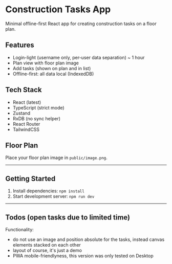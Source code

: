 # Construction Tasks App

Minimal offline-first React app for creating construction tasks on a floor plan.

## Features

- Login-light (username only, per-user data separation) ~ 1 hour
- Plan view with floor plan image
- Add tasks (shown on plan and in list)
- Offline-first: all data local (IndexedDB)

## Tech Stack

- React (latest)
- TypeScript (strict mode)
- Zustand
- RxDB (no sync helper)
- React Router
- TailwindCSS

## Floor Plan

Place your floor plan image in `public/image.png`.

---

## Getting Started

1. Install dependencies: `npm install`
2. Start development server: `npm run dev`

---

## Todos (open tasks due to limited time)

Functionality:

- do not use an image and position absolute for the tasks, instead canvas elements stacked on each other
- layout of course, it's just a demo
- PWA mobile-friendlyness, this version was only tested on Desktop
